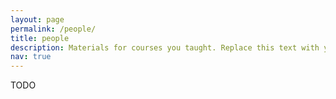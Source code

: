 ```yaml
---
layout: page
permalink: /people/
title: people
description: Materials for courses you taught. Replace this text with your description.
nav: true
---
```


TODO